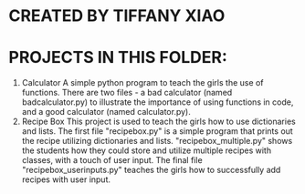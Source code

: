 # CREATED BY TIFFANY XIAO

# PROJECTS IN THIS FOLDER:
1. Calculator
  A simple python program to teach the girls the use of functions. There are two files - a bad calculator (named badcalculator.py) to illustrate the importance of using functions in code, and a good calculator (named calculator.py).
2. Recipe Box
  This project is used to teach the girls how to use dictionaries and lists. The first file "recipebox.py" is a simple program that prints out the recipe utilizing dictionaries and lists. "recipebox_multiple.py" shows the students how they could store and utilize multiple recipes with classes, with a touch of user input. The final file "recipebox_userinputs.py" teaches the girls how to successfully add recipes with user input.
